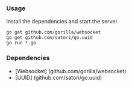 
### Usage

Install the dependencies and start the server.

```
go get github.com/gorilla/websocket
go get github.com/satori/go.uuid
go run *.go
```


### Dependencies

* [Websocket] (github.com/gorilla/websocket)
* [UUID] (github.com/satori/go.uuid)